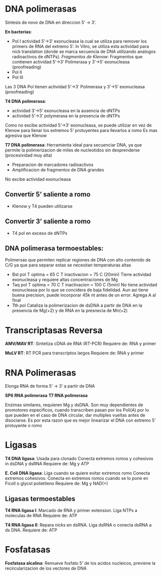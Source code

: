 # DNA polimerasas

Sintesis de novo de DNA en direccion 5’ → 3’.

**En bacterias**:
- Pol I
	actividad 5’→3’ exonucleasa la cual se utiliza para remover los primers de RNA del extremo 5’.
	In Vitro, se utiliza esta actividad para nick translation (donde se marca secuencia de DNA utilizando analogos radioactivos de dNTPs).
	*Fragmentos de Klenow*:  Fragmentos que contienen actividad 5’→3’ Polimerasa y 3’→5’ exonucleasa (proofreading)
- Pol II
- Pol III

Las 3 DNA Pol tienen actividad 5’→3’ Polimerasa y 3’→5’ exonucleasa (proofreading)

**T4 DNA polimerasa**:
- actividad 3’→5’ exonucleasa en la ausencia de dNTPs
- actividad 5’→3’ polymerasa en la presencia de dNTPs

Como no excibe actividad 5’→3’ exonucleasa, se puede utilizar en vez de Klenow para llenar los extremos 5’ protuyentes para llevarlos a romo
Es mas agresiva que Klenow

**T7 DNA polimerasa**:
Herramienta ideal para secuenciar DNA, ya que permite la polimerizacion de miles de nucleotidos sin desprenderse (procesividad muy alta)
- Preparacion de marcadores radioactivos
- Amplificacion de fragmentos de DNA grandes

No excibe actividad exonucleasa

## Convertir 5’ saliente a romo
- Klenow y T4 pueden utilizarse

## Convertir 3’ saliente a romo
- T4 pol  en exceso de dNTPs 


## DNA polimerasa termoestables:

Polimersas que permiten replicar regiones de DNA con alto contenido de C/G ya que para separar estas se necesitan temperaturas altas

- Bst pol
	  T optima = 65 C
	  T inactivacion = 75 C (20min)
	  Tiene actividad exonucleasa y requiere altas concentraciones de Mg
- Taq pol
	  T optima = 70 C
	  T inactivacion = 100 C (5min)
	  No tiene actividad exonucleasa por lo que se concidera de baja fidelidad.
	  Aun asi tiene buena precision, puede incorporar 45k nt antes de un error.
	  Agrega A al final
- Tth pol
	  Cataliza la polimerizacion de dsDNA a partir de DNA en la presencia de Mg(+2) y de RNA en la presnecia de Mn(+2)

# Transcriptasas Reversa

**AMV/MAV RT**:
Sintetiza cDNA de RNA (RT-PCR)
Requiere de:
RNA y primer

**MuLV RT**:
RT PCR para transcriptos largos
Requiere de:
RNA y primer

# RNA Polimerasas

Elonga RNA de forma 5’ → 3’ a partir de DNA

 **SP6 RNA polimerasa**
 **T7 RNA polimerasa**

Enzimas similares, requieren Mg y dsDNA.
Son muy dependientes de promotores especificos, cuando transcriben pasan por los Poli(A) por lo que pueden en el caso de DNA circular, dar multiples vueltas antes de disociarse.
Es por esta razon que es mejor linearizar el DNA con extremo 5’ protuyente o romo

# Ligasas

**T4 DNA ligasa**:
Usada para clonado
Conecta extremos romos y cohesivos in dsDNA y dsRNA
Requiere de:
Mg y ATP

**E. Coli DNA ligasa**:
Liga cuando se quiere evitar extremos romo
Conecta extremos cohesivos.
Conecta en extremos romos cuando se lo pone en Ficoll o glycol polietileno
Requiere de:
Mg y NAD(+)

## Ligasas termoestables

**T4 RNA ligasa I**:
Marcado de RNA y primer extension.
Liga NTPs a moleculas de RNA
Requiere de:
ATP

**T4 RNA ligasa II**:
Repara nicks en dsRNA.
Liga dsRNA o conecta dsRNA a ds DNA.
Requiere de:
ATP

# Fosfatasas

**Fosfatasa alcalina**:
Remueve fosfato 5’ de los acidos nucleicos, previene la recircularizacion de los vectores de DNA